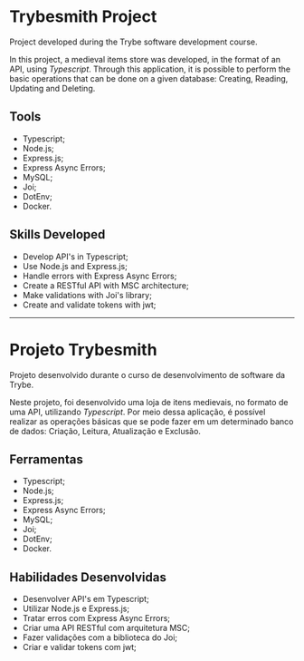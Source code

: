 # Trybesmith Project

  Project developed during the Trybe software development course.

  In this project, a medieval items store was developed, in the format of an API, using _Typescript_. Through this application, it is possible to perform the basic operations that can be done on a given database:
  Creating, Reading, Updating and Deleting.


## Tools

  * Typescript;
  * Node.js;
  * Express.js;
  * Express Async Errors;
  * MySQL;
  * Joi;
  * DotEnv;
  * Docker.


## Skills Developed

  * Develop API's in Typescript;
  * Use Node.js and Express.js;
  * Handle errors with Express Async Errors;
  * Create a RESTful API with MSC architecture;
  * Make validations with Joi's library;
  * Create and validate tokens with jwt;



-----------------------



# Projeto Trybesmith

  Projeto desenvolvido durante o curso de desenvolvimento de software da Trybe.

  Neste projeto, foi desenvolvido uma loja de itens medievais, no formato de uma  API, utilizando _Typescript_. Por meio dessa aplicação, é possível realizar as operações básicas que se pode fazer em um determinado banco de dados:
  Criação, Leitura, Atualização e Exclusão.


## Ferramentas

  * Typescript;
  * Node.js;
  * Express.js;
  * Express Async Errors;
  * MySQL;
  * Joi;
  * DotEnv;
  * Docker.


## Habilidades Desenvolvidas

  * Desenvolver API's em Typescript;
  * Utilizar Node.js e Express.js;
  * Tratar erros com Express Async Errors;
  * Criar uma API RESTful com arquitetura MSC;
  * Fazer validações com a biblioteca do Joi;
  * Criar e validar tokens com jwt;